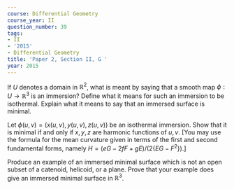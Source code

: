 ```yaml
---
course: Differential Geometry
course_year: II
question_number: 39
tags:
- II
- '2015'
- Differential Geometry
title: 'Paper 2, Section II, G '
year: 2015
---
```




If $U$ denotes a domain in $\mathbb{R}^{2}$, what is meant by saying that a smooth map $\phi: U \rightarrow \mathbb{R}^{3}$ is an immersion? Define what it means for such an immersion to be isothermal. Explain what it means to say that an immersed surface is minimal.

Let $\phi(u, v)=(x(u, v), y(u, v), z(u, v))$ be an isothermal immersion. Show that it is minimal if and only if $x, y, z$ are harmonic functions of $u, v$. [You may use the formula for the mean curvature given in terms of the first and second fundamental forms, namely $\left.H=(e G-2 f F+g E) /\left(2\left\{E G-F^{2}\right\}\right) .\right]$

Produce an example of an immersed minimal surface which is not an open subset of a catenoid, helicoid, or a plane. Prove that your example does give an immersed minimal surface in $\mathbb{R}^{3}$.